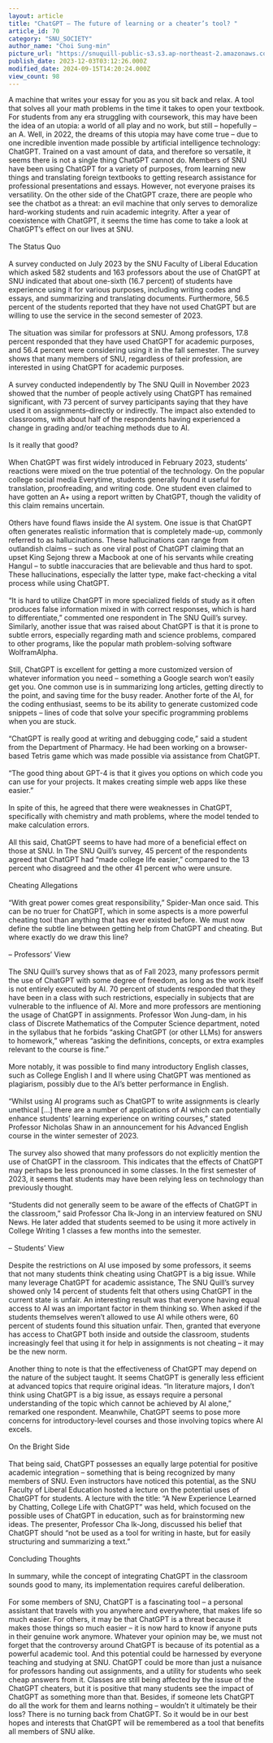 ```yaml
---
layout: article
title: "ChatGPT – The future of learning or a cheater’s tool? "
article_id: 70
category: "SNU_SOCIETY"
author_name: "Choi Sung-min"
picture_url: "https://snuquill-public-s3.s3.ap-northeast-2.amazonaws.com/photo/article/75dff793-87b6-4286-94ba-50761d44819a.png"
publish_date: 2023-12-03T03:12:26.000Z
modified_date: 2024-09-15T14:20:24.000Z
view_count: 98
---
```


A machine that writes your essay for you as you sit back and relax. A tool that solves all your math problems in the time it takes to open your textbook. For students from any era struggling with coursework, this may have been the idea of an utopia: a world of all play and no work, but still –  hopefully – an A. Well, in 2022, the dreams of this utopia may have come true – due to one incredible invention made possible by artificial intelligence technology: ChatGPT. Trained on a vast amount of data, and therefore so versatile, it seems there is not a single thing ChatGPT cannot do. Members of SNU have been using ChatGPT for a variety of purposes, from learning new things and translating foreign textbooks to getting research assistance for professional presentations and essays. However, not everyone praises its versatility. On the other side of the ChatGPT craze, there are people who see the chatbot as a threat: an evil machine that only serves to demoralize hard-working students and ruin academic integrity. After a year of coexistence with ChatGPT, it seems the time has come to take a look at ChatGPT’s effect on our lives at SNU.<br><br>The Status Quo<br><br>A survey conducted on July 2023 by the SNU Faculty of Liberal Education which asked 582 students and 163 professors about the use of ChatGPT at SNU indicated that about one-sixth (16.7 percent) of students have experience using it for various purposes, including writing codes and essays, and summarizing and translating documents. Furthermore, 56.5 percent of the students reported that they have not used ChatGPT but are willing to use the service in the second semester of 2023.<br><br>The situation was similar for professors at SNU. Among professors, 17.8 percent responded that they have used ChatGPT for academic purposes, and 56.4 percent were considering using it in the fall semester. The survey shows that many members of SNU, regardless of their profession, are interested in using ChatGPT for academic purposes.<br><br>A survey conducted independently by The SNU Quill in November 2023 showed that the number of people actively using ChatGPT has remained significant, with 73 percent of survey participants saying that they have used it on assignments–directly or indirectly. The impact also extended to classrooms, with about half of the respondents having experienced a change in grading and/or teaching methods due to AI.<br><br>Is it really that good?<br><br>When ChatGPT was first widely introduced in February 2023, students’ reactions were mixed on the true potential of the technology. On the popular college social media Everytime, students generally found it useful for translation, proofreading, and writing code. One student even claimed to have gotten an A+ using a report written by ChatGPT, though the validity of this claim remains uncertain. <br><br>Others have found flaws inside the AI system. One issue is that ChatGPT often generates realistic information that is completely made-up, commonly referred to as hallucinations. These hallucinations can range from outlandish claims – such as one viral post of ChatGPT claiming that an upset King Sejong threw a Macbook at one of his servants while creating Hangul – to subtle inaccuracies that are believable and thus hard to spot. These hallucinations, especially the latter type, make fact-checking a vital process while using ChatGPT. <br><br>“It is hard to utilize ChatGPT in more specialized fields of study as it often produces false information mixed in with correct responses, which is hard to differentiate,” commented one respondent in The SNU Quill’s survey. Similarly, another issue that was raised about ChatGPT is that it is prone to subtle errors, especially regarding math and science problems, compared to other programs, like the popular math problem-solving software WolframAlpha.<br><br>Still, ChatGPT is excellent for getting a more customized version of whatever information you need – something a Google search won’t easily get you. One common use is in summarizing long articles, getting directly to the point, and saving time for the busy reader. Another forte of the AI, for the coding enthusiast, seems to be its ability to generate customized code snippets – lines of code that solve your specific programming problems when you are stuck.<br><br>“ChatGPT is really good at writing and debugging code,” said a student from the Department of Pharmacy. He had been working on a browser-based Tetris game which was made possible via assistance from ChatGPT. <br><br>“The good thing about GPT-4 is that it gives you options on which code you can use for your projects. It makes creating simple web apps like these easier.” <br><br>In spite of this, he agreed that there were weaknesses in ChatGPT, specifically with chemistry and math problems, where the model tended to make calculation errors.<br><br>All this said, ChatGPT seems to have had more of a beneficial effect on those at SNU. In The SNU Quill’s survey, 45 percent of the respondents agreed that ChatGPT had “made college life easier,” compared to the 13 percent who disagreed and the other 41 percent who were unsure.<br><br>Cheating Allegations<br><br>“With great power comes great responsibility,” Spider-Man once said. This can be no truer for ChatGPT, which in some aspects is a more powerful cheating tool than anything that has ever existed before. We must now define the subtle line between getting help from ChatGPT and cheating. But where exactly do we draw this line? <br><br>– Professors’ View<br><br>The SNU Quill’s survey shows that as of Fall 2023, many professors permit the use of ChatGPT with some degree of freedom, as long as the work itself is not entirely executed by AI. 70 percent of students responded that they have been in a class with such restrictions, especially in subjects that are vulnerable to the influence of AI. More and more professors are mentioning the usage of ChatGPT in assignments. Professor Won Jung-dam, in his class of Discrete Mathematics of the Computer Science department, noted in the syllabus that he forbids “asking ChatGPT (or other LLMs) for answers to homework,” whereas “asking the definitions, concepts, or extra examples relevant to the course is fine.” <br><br>More notably, it was possible to find many introductory English classes, such as College English I and II where using ChatGPT was mentioned as plagiarism, possibly due to the AI’s better performance in English.<br><br>“Whilst using AI programs such as ChatGPT to write assignments is clearly unethical […] there are a number of applications of AI which can potentially enhance students’ learning experience on writing courses,” stated Professor Nicholas Shaw in an announcement for his Advanced English course in the winter semester of 2023.<br><br>The survey also showed that many professors do not explicitly mention the use of ChatGPT in the classroom. This indicates that the effects of ChatGPT may perhaps be less pronounced in some classes. In the first semester of 2023, it seems that students may have been relying less on technology than previously thought. <br><br>“Students did not generally seem to be aware of the effects of ChatGPT in the classroom,” said Professor Cha Ik-Jong in an interview featured on SNU News. He later added that students seemed to be using it more actively in College Writing 1 classes a few months into the semester. <br><br>– Students’ View<br><br>Despite the restrictions on AI use imposed by some professors, it seems that not many students think cheating using ChatGPT is a big issue. While many leverage ChatGPT for academic assistance, The SNU Quill’s survey showed only 14 percent of students felt that others using ChatGPT in the current state is unfair. An interesting result was that everyone having equal access to AI was an important factor in them thinking so. When asked if the students themselves weren’t allowed to use AI while others were, 60 percent of students found this situation unfair. Then, granted that everyone has access to ChatGPT both inside and outside the classroom, students increasingly feel that using it for help in assignments is not cheating – it may be the new norm.<br><br>Another thing to note is that the effectiveness of ChatGPT may depend on the nature of the subject taught. It seems ChatGPT is generally less efficient at advanced topics that require original ideas. “In literature majors, I don’t think using ChatGPT is a big issue, as essays require a personal understanding of the topic which cannot be achieved by AI alone,” remarked one respondent. Meanwhile, ChatGPT seems to pose more concerns for introductory-level courses and those involving topics where AI excels. <br><br>On the Bright Side<br><br>That being said, ChatGPT possesses an equally large potential for positive academic integration – something that is being recognized by many members of SNU. Even instructors have noticed this potential, as the SNU Faculty of Liberal Education hosted a lecture on the potential uses of ChatGPT for students. A lecture with the title: “A New Experience Learned by Chatting, College Life with ChatGPT” was held, which focused on the possible uses of ChatGPT in education, such as for brainstorming new ideas. The presenter, Professor Cha Ik-Jong, discussed his belief that ChatGPT should “not be used as a tool for writing in haste, but for easily structuring and summarizing a text.”<br><br>Concluding Thoughts<br><br>In summary, while the concept of integrating ChatGPT in the classroom sounds good to many, its implementation requires careful deliberation. <br><br>For some members of SNU, ChatGPT is a fascinating tool – a personal assistant that travels with you anywhere and everywhere, that makes life so much easier. For others, it may be that ChatGPT is a threat because it makes those things so much easier – it is now hard to know if anyone puts in their genuine work anymore. Whatever your opinion may be, we must not forget that the controversy around ChatGPT is because of its potential as a powerful academic tool. And this potential could be harnessed by everyone teaching and studying at SNU. ChatGPT could be more than just a nuisance for professors handing out assignments, and a utility for students who seek cheap answers from it. Classes are still being affected by the issue of the ChatGPT cheaters, but it is positive that many students see the impact of ChatGPT as something more than that. Besides, if someone lets ChatGPT do all the work for them and learns nothing – wouldn’t it ultimately be their loss? There is no turning back from ChatGPT. So it would be in our best hopes and interests that ChatGPT will be remembered as a tool that benefits all members of SNU alike.
